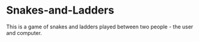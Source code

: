 # Snakes-and-Ladders

This is a game of snakes and ladders played between two people - the user and computer.
